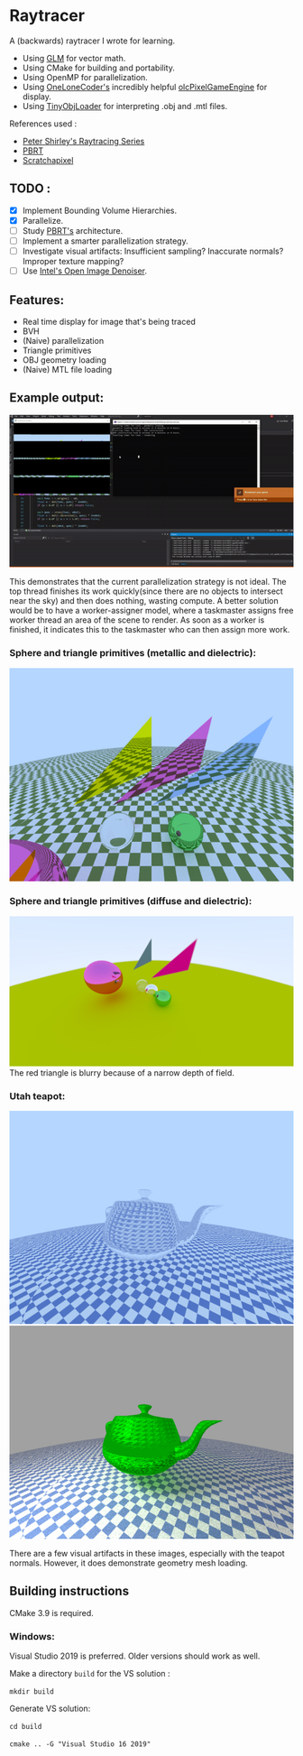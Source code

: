 # Raytracer

A (backwards) raytracer I wrote for learning. 

- Using [GLM](https://glm.g-truc.net/) for vector math.
- Using CMake for building and portability.
- Using OpenMP for parallelization.
- Using [OneLoneCoder's](http://www.onelonecoder.com/) incredibly helpful [olcPixelGameEngine](https://github.com/OneLoneCoder/olcPixelGameEngine) for display. 
- Using [TinyObjLoader](https://github.com/tinyobjloader/tinyobjloader) for interpreting .obj and .mtl files.

References used : 
- [Peter Shirley's Raytracing Series](https://www.realtimerendering.com/raytracing/Ray%20Tracing%20in%20a%20Weekend.pdf)
- [PBRT](http://www.pbr-book.org/)
- [Scratchapixel](https://www.scratchapixel.com/)

## TODO : 
- [X] Implement Bounding Volume Hierarchies.
- [X] Parallelize.
- [ ] Study [PBRT's](https://www.pbrt.org/) architecture.
- [ ] Implement a smarter parallelization strategy.
- [ ] Investigate visual artifacts: Insufficient sampling? Inaccurate normals? Improper texture mapping?
- [ ] Use [Intel's Open Image Denoiser](https://github.com/OpenImageDenoise/oidn).

## Features:
- Real time display for image that's being traced
- BVH
- (Naive) parallelization
- Triangle primitives
- OBJ geometry loading
- (Naive) MTL file loading

## Example output:
![Real time display](example_output/demo.gif)

This demonstrates that the current parallelization strategy is not ideal. The top thread finishes its work quickly(since there are no objects to intersect near the sky) and then does nothing, wasting compute. A better solution would be to have a worker-assigner model, where a taskmaster assigns free worker thread an area of the scene to render. As soon as a worker is finished, it indicates this to the taskmaster who can then assign more work.

### Sphere and triangle primitives (metallic and dielectric):
![Sphere and triangle primitives](example_output/demo2.jpg)

### Sphere and triangle primitives (diffuse and dielectric):
![Spheres and triangles](example_output/demo.jpg)
The red triangle is blurry because of a narrow depth of field.

### Utah teapot:
![Glass teapot](example_output/teapot_demo.jpg)
![Metallic teapot](example_output/teapot_metallic.jpg)

There are a few visual artifacts in these images, especially with the teapot normals. However, it does demonstrate geometry mesh loading.

## Building instructions 
CMake 3.9 is required.
### Windows:

Visual Studio 2019 is preferred. Older versions should work as well.

Make a directory `build` for the VS solution :

`mkdir build`

Generate VS solution:

`cd build`

`cmake .. -G "Visual Studio 16 2019"`
